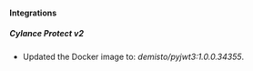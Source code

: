 #### Integrations
##### Cylance Protect v2
- Updated the Docker image to: *demisto/pyjwt3:1.0.0.34355*.
